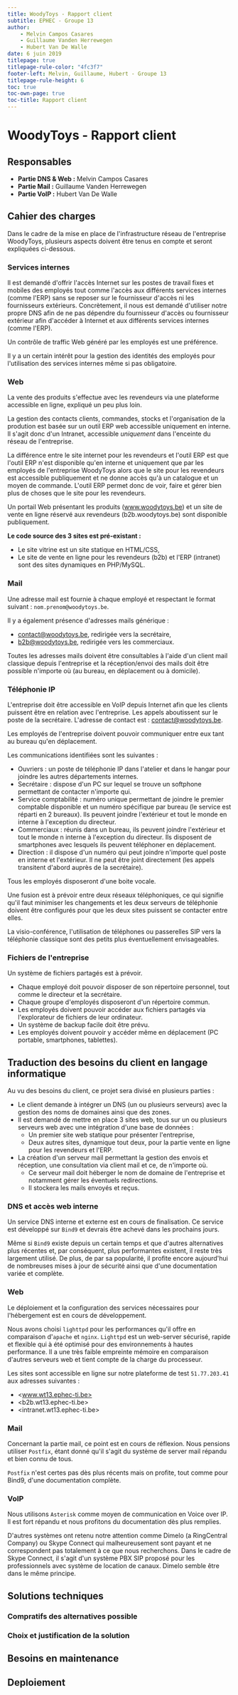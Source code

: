 ```yaml
---
title: WoodyToys - Rapport client
subtitle: EPHEC - Groupe 13
author: 
    - Melvin Campos Casares
    - Guillaume Vanden Herrewegen
    - Hubert Van De Walle
date: 6 juin 2019
titlepage: true
titlepage-rule-color: "4fc3f7"
footer-left: Melvin, Guillaume, Hubert - Groupe 13
titlepage-rule-height: 6
toc: true
toc-own-page: true
toc-title: Rapport client
---
```


# WoodyToys - Rapport client

## Responsables

- **Partie DNS & Web :** Melvin Campos Casares
- **Partie Mail :** Guillaume Vanden Herrewegen
- **Partie VoIP :** Hubert Van De Walle

## Cahier des charges

Dans le cadre de la mise en place de l'infrastructure réseau de l'entreprise WoodyToys, plusieurs aspects doivent être tenus en compte et seront expliquées ci-dessous.

### Services internes

Il est demandé d'offrir l'accès Internet sur les postes de travail fixes et mobiles des employés tout comme l'accès aux différents services internes (comme l'ERP) sans se reposer sur le fournisseur d'accès ni les fournisseurs extérieurs.
Concrètement, il nous est demandé d'utiliser notre propre DNS afin de ne pas dépendre du fournisseur d'accès ou fournisseur extérieur afin d'accéder à Internet et aux différents services internes (comme l'ERP).

Un contrôle de traffic Web généré par les employés est une préférence.

Il y a un certain intérêt pour la gestion des identités des employés pour l'utilisation des services internes même si pas obligatoire.

### Web

La vente des produits s'effectue avec les revendeurs via une plateforme accessible en ligne, expliqué un peu plus loin.

La gestion des contacts clients, commandes, stocks et l'organisation de la prodution est basée sur un outil ERP web accessible uniquement en interne.
Il s'agit donc d'un Intranet, accessible *uniquement* dans l'enceinte du réseau de l'entreprise.

La différence entre le site internet pour les revendeurs et l'outil ERP est que l'outil ERP n'est disponible qu'en interne et uniquement que par les employés de l'entreprise WoodyToys alors que le site pour les revendeurs est accessible publiquement et ne donne accès qu'à un catalogue et un moyen de commande.
L'outil ERP permet donc de voir, faire et gérer bien plus de choses que le site pour les revendeurs.

Un portail Web présentant les produits (www.woodytoys.be) et un site de vente en ligne réservé aux revendeurs (b2b.woodytoys.be) sont disponible publiquement.

**Le code source des 3 sites est pré-existant :**

- Le site vitrine est un site statique en HTML/CSS,
- Le site de vente en ligne pour les revendeurs (b2b) et l'ERP (intranet) sont des sites dynamiques en PHP/MySQL.

### Mail

Une adresse mail est fournie à chaque employé et respectant le format suivant : `nom.prenom@woodytoys.be`.

Il y a également présence d'adresses mails générique :

- contact@woodytoys.be, redirigée vers la secrétaire,
- b2b@woodytoys.be, redirigée vers les commerciaux.

Toutes les adresses mails doivent être consultables à l'aide d'un client mail classique depuis l'entreprise et la réception/envoi des mails doit être possible n'importe où (au bureau, en déplacement ou à domicile).

### Téléphonie IP

L'entreprise doit être accessible en VoIP depuis Internet afin que les clients puissent être en relation avec l'entreprise. Les appels aboutissent sur le poste de la secrétaire.
L'adresse de contact est : contact@woodytoys.be.

Les employés de l'entreprise doivent pouvoir communiquer entre eux tant au bureau qu'en déplacement.

Les communications identifiées sont les suivantes :

- Ouvriers : un poste de téléphonie IP dans l'atelier et dans le hangar pour joindre les autres départements internes.
- Secrétaire : dispose d'un PC sur lequel se trouve un softphone permettant de contacter n'importe qui.
- Service comptabilité : numéro unique permettant de joindre le premier comptable disponible et un numéro spécifique par bureau (le service est réparti en 2 bureaux). Ils peuvent joindre l'extérieur et tout le monde en interne à l'exception du directeur.
- Commerciaux : réunis dans un bureau, ils peuvent joindre l'extérieur et tout le monde n interne à l'exception du directeur. Ils disposent de smartphones avec lesquels ils peuvent téléphoner en déplacement.
- Direction : il dispose d'un numéro qui peut joindre n'importe quel poste en interne et l'extérieur. Il ne peut être joint directement (les appels transitent d'abord auprès de la secrétaire).

Tous les employés disposeront d'une boite vocale.

Une fusion est à prévoir entre deux réseaux téléphoniques, ce qui signifie qu'il faut minimiser les changements et les deux serveurs de téléphonie doivent être configurés pour que les deux sites puissent se contacter entre elles.

La visio-conférence, l'utilisation de téléphones ou passerelles SIP vers la téléphonie classique sont des petits plus éventuellement envisageables.

### Fichiers de l'entreprise

Un système de fichiers partagés est à prévoir.

- Chaque employé doit pouvoir disposer de son répertoire personnel, tout comme le directeur et la secrétaire.
- Chaque groupe d'employés disposeront d'un répertoire commun.
- Les employés doivent pouvoir accéder aux fichiers partagés via l'explorateur de fichiers de leur ordinateur.
- Un système de backup facile doit être prévu.
- Les employés doivent pouvoir y accéder même en déplacement (PC portable, smartphones, tablettes).

## Traduction des besoins du client en langage informatique

Au vu des besoins du client, ce projet sera divisé en plusieurs parties :

- Le client demande à intégrer un DNS (un ou plusieurs serveurs) avec la gestion des noms de domaines ainsi que des zones.
- Il est demandé de mettre en place 3 sites web, tous sur un ou plusieurs serveurs web avec une intégration d'une base de données :
  - Un premier site web statique pour présenter l'entreprise,
  - Deux autres sites, dynamique tout deux, pour la partie vente en ligne pour les revendeurs et l'ERP.
- La création d'un serveur mail permettant la gestion des envois et réception, une consultation via client mail et ce, de n'importe où.
  - Ce serveur mail doit héberger le nom de domaine de l'entreprise et notamment gérer les éventuels redirections.
  - Il stockera les mails envoyés et reçus.

### DNS et accès web interne

Un service DNS interne et externe est en cours de finalisation.
Ce service est développé sur `Bind9` et devrais être achevé dans les prochains jours.

Même si `Bind9` existe depuis un certain temps et que d'autres alternatives plus récentes et, par conséquent, plus performantes existent, il reste très largement utilisé.
De plus, de par sa popularité, il profite encore aujourd'hui de nombreuses mises à jour de sécurité ainsi que d'une documentation variée et complète.

### Web

Le déploiement et la configuration des services nécessaires pour l'hébergement est en cours de développement.

Nous avons choisi `lighttpd` pour les performances qu'il offre en comparaison d'`apache` et `nginx`.
`Lighttpd` est un web-server sécurisé, rapide et flexible qui à été optimisé pour des environnements à hautes performance.
Il a une très faible empreinte mémoire en comparaison d'autres serveurs web et tient compte de la charge du processeur.

Les sites sont accessible en ligne sur notre plateforme de test `51.77.203.41` aux adresses suivantes :

- <www.wt13.ephec-ti.be>
- <b2b.wt13.ephec-ti.be>
- <intranet.wt13.ephec-ti.be>

### Mail

Concernant la partie mail, ce point est en cours de réflexion.
Nous pensions utiliser `Postfix`, étant donné qu'il s'agit du système de server mail répandu et bien connu de tous.

`Postfix` n'est certes pas dès plus récents mais on profite, tout comme pour Bind9, d'une documentation complète.

### VoIP

Nous utilisons `Asterisk` comme moyen de communication en Voice over IP.
Il est fort répandu et nous profitons du documentation dès plus remplies.

D'autres systèmes ont retenu notre attention comme Dimelo (a RingCentral Company) ou Skype Connect qui malheureusement sont payant et ne correspondent pas totalement à ce que nous recherchons.
Dans le cadre de Skype Connect, il s'agit d'un système PBX SIP proposé pour les professionnels avec système de location de canaux. Dimelo semble être dans le même principe.

## Solutions techniques

### Compratifs des alternatives possible

### Choix et justification de la solution

## Besoins en maintenance

## Deploiement
